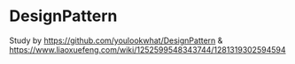 # DesignPattern
Study by https://github.com/youlookwhat/DesignPattern & https://www.liaoxuefeng.com/wiki/1252599548343744/1281319302594594
